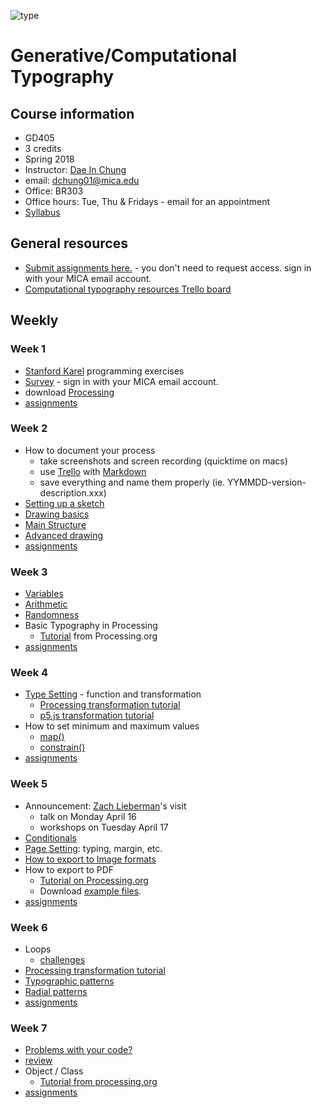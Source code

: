 ![type](images/type-anim.gif)

# Generative/Computational Typography

## Course information
- GD405
- 3 credits
- Spring 2018
- Instructor: [Dae In Chung](http://paperdove.com)
- email: [dchung01@mica.edu](mailto:dchung01@mica.edu)
- Office: BR303
- Office hours: Tue, Thu & Fridays - email for an appointment
- [Syllabus](files/MICA-18SP-GenType-Syllabus.pdf)

## General resources
- [Submit assignments here.](https://drive.google.com/drive/folders/11t0H6FQ7-p-8r-f7UgTzNdKfTzrla2VR?usp=sharing) - you don't need to request access. sign in with your MICA email account.
- [Computational typography resources Trello board](https://trello.com/b/1P0cgPsv/computational-typography-resources)

## Weekly
### Week 1
- [Stanford Karel](http://stanford.edu/%7Ecpiech/karel/learn.html) programming exercises
- [Survey](https://goo.gl/forms/RP3SSk7o9McPhvr53) - sign in with your MICA email account.
- download [Processing](http://processing.org)
- [assignments](lectures/w1-assignments.md)

### Week 2
- How to document your process
  - take screenshots and screen recording (quicktime on macs)
  - use [Trello](http://trello.com) with [Markdown](http://help.trello.com/article/821-using-markdown-in-trello)
  - save everything and name them properly (ie. YYMMDD-version-description.xxx)
- [Setting up a sketch](lectures/w2-setting-up-sketch.md)
- [Drawing basics](lectures/w2-drawing-basics.md) 
- [Main Structure](lectures/w2-main-structure.md)
- [Advanced drawing](lectures/w2-drawing-advanced.md)
- [assignments](lectures/w2-assignments.md)

### Week 3
- [Variables](lectures/w3-variables.md)
- [Arithmetic](lectures/w3-arithmetic.md)
- [Randomness](lectures/w3-randomness.md)
- Basic Typography in Processing
  - [Tutorial](https://processing.org/tutorials/typography/) from Processing.org
- [assignments](lectures/w3-assignments.md)

### Week 4
- [Type Setting](lectures/w3-type-setting.md) - function and transformation
  - [Processing transformation tutorial](https://processing.org/tutorials/transform2d/)
  - [p5.js transformation tutorial](https://creative-coding.decontextualize.com/transformations-and-functions/)
- How to set minimum and maximum values
  - [map()](https://processing.org/reference/map_.html)
  - [constrain()](https://processing.org/reference/constrain_.html)
- [assignments](lectures/w4-assignments.md)

### Week 5
- Announcement: [Zach Lieberman](https://www.instagram.com/zach.lieberman/)'s visit
  - talk on Monday April 16
  - workshops on Tuesday April 17
- [Conditionals](lectures/w5-conditionals.md)
- [Page Setting](lectures/w5-page-setting.md): typing, margin, etc.
- [How to export to Image formats](lectures/w5-image-export.md)
- How to export to PDF
  - [Tutorial on Processing.org](https://processing.org/reference/libraries/pdf/index.html)
  - Download [example files](files/pdf-saving-in-processing.zip).
- [assignments](lectures/w5-assignments.md)


### Week 6
- Loops
  - [challenges](lectures/w6-loop-challenge.md)
- [Processing transformation tutorial](https://processing.org/tutorials/transform2d/)
- [Typographic patterns](lectures/w6-type-patterns.md)
- [Radial patterns](lectures/w6-radial-patterns.md)
- [assignments](lectures/w6-assignments.md)


### Week 7
- [Problems with your code?](lectures/w7-problem-solving-tips.md)
- [review](lectures/w7-review.md)
- Object / Class
  - [Tutorial from processing.org](https://processing.org/tutorials/objects/)
- [assignments](lectures/w7-assignments.md)

<!--
- [Motion](lectures/w7/motion.md)
- [Trigonometry](lectures/w7/trigonometry.md)
- [Interpolation](lectures/w7/interpolation.md)


### Week 8
- [Objects](lectures/w8/object.md)
- [Glyph object](lectures/w8/object-glyph.md)
- [assignments](lectures/w8/w8-assignments.md)

### Week 9
*No class - Spring Break*

### Week 10
- Object review: [here](http://codepen.io/cdaein/pen/wJmMpp) and [here](http://codepen.io/cdaein/pen/QpmNOe)
- [assignments](lectures/w10/w10-assignments.md)

### Week 11
- Present the Interactive Type Poster
- [Array](lectures/w11/arrays.md)
- [Type Setting with Array](lectures/w11/array-type-setting.md)
- [Final project brief](lectures/w11/final-project.md)

### Week 12
- [assingments](lectures/w12/w12-assignments.md)

### Week 14
- [animation transition example](http://codepen.io/cdaein/pen/gWadZG)

-->
